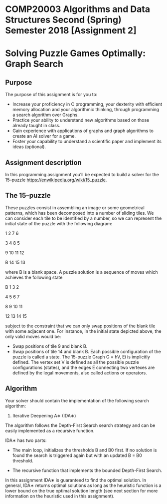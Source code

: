 # COMP20003 Algorithms and Data Structures Second (Spring) Semester 2018 [Assignment 2]
# Solving Puzzle Games Optimally: Graph Search

## Purpose
The purpose of this assignment is for you to:
* Increase your proficiency in C programming, your dexterity with efficient memory allocation and your algorithmic thinking, through programming a search algorithm over Graphs.
* Practice your ability to understand new algorithms based on those already taught in class.
* Gain experience with applications of graphs and graph algorithms to create an AI solver for a game.
* Foster your capability to understand a scientific paper and implement its ideas (optional).

## Assignment description
In this programming assignment you’ll be expected to build a solver for the 15–puzzle https://enwikipedia.org/wiki/15_puzzle.

## The 15–puzzle

These puzzles consist in assembling an image or some geometrical patterns, which has been decomposed into a number of sliding tiles. We can consider each tile to be identified by a number, so we can represent the initial state of the puzzle with the following diagram:

1 2 7 6

3 4 8 5

9 10 11 12

B 14 15 13

where B is a blank space. A puzzle solution is a sequence of moves which achieves the following state

B 1 3 2

4 5 6 7

8 9 10 11

12 13 14 15

subject to the constraint that we can only swap positions of the blank tile with some adjacent one.
For instance, in the initial state depicted above, the only valid moves would be:
* Swap positions of tile 9 and blank B.
* Swap positions of tile 14 and blank B.
Each possible configuration of the puzzle is called a state. The 15-puzzle Graph G = hV, Ei is implicitly defined. The vertex set V is defined as all the possible puzzle configurations (states), and the edges E connecting two vertexes are defined by the legal movements, also called actions or operators.

## Algorithm
Your solver should contain the implementation of the following search algorithm:

1. Iterative Deepening A∗ (IDA∗)

The algorithm follows the Depth-First Search search strategy and can be easily implemented as a
recursive function.

IDA∗ has two parts:

* The main loop, initializes the thresholds B and B0 first. If no solution is found the search is
triggered again but with an updated B = B0 threshold.

* The recursive function that implements the bounded Depth-First Search.

In this assignment IDA∗ is guaranteed to find the optimal solution. In general, IDA∗ returns optimal solutions as long as the heuristic function is a lower bound on the true optimal solution length (see next section for more information on the heuristic used in this assignment).
